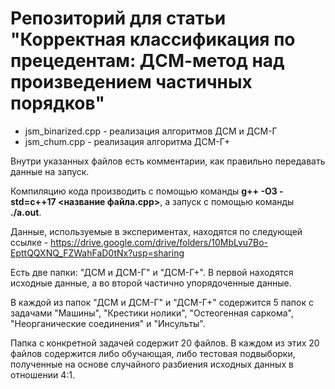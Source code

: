 # Репозиторий для статьи "Корректная классификация по прецедентам: ДСМ-метод над произведением частичных порядков"

* jsm_binarized.cpp - реализация алгоритмов ДСМ и ДСМ-Г
* jsm_chum.cpp - реализация алгоритма ДСМ-Г+

Внутри указанных файлов есть комментарии, как правильно передавать данные на запуск.

Компиляцию кода производить с помощью команды **g++ -O3 -std=c++17 <название файла.cpp>**, а запуск с помощью команды **./a.out**.

Данные, используемые в экспериментах, находятся по следующей ссылке - https://drive.google.com/drive/folders/10MbLvu7Bo-EpttQQXNQ_FZWahFaD0tNx?usp=sharing

Есть две папки: "ДСМ и ДСМ-Г" и "ДСМ-Г+". В первой находятся исходные данные, а во второй частично упорядоченные данные.

В каждой из папок "ДСМ и ДСМ-Г" и "ДСМ-Г+" содержится 5 папок с задачами "Машины", "Крестики нолики", "Остеогенная саркома", "Неорганические соединения" и "Инсульты". 

Папка с конкретной задачей содержит 20 файлов. В каждом из этих 20 файлов содержится либо обучающая, либо тестовая подвыборки, полученные на основе случайного разбиения исходных данных в отношении 4:1.


